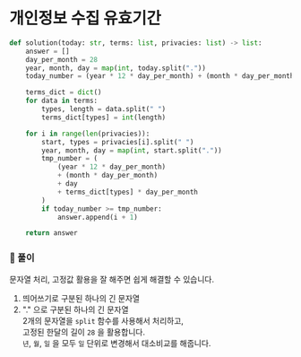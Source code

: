 # 개인정보 수집 유효기간

```python
def solution(today: str, terms: list, privacies: list) -> list:
    answer = []
    day_per_month = 28
    year, month, day = map(int, today.split("."))
    today_number = (year * 12 * day_per_month) + (month * day_per_month) + day

    terms_dict = dict()
    for data in terms:
        types, length = data.split(" ")
        terms_dict[types] = int(length)

    for i in range(len(privacies)):
        start, types = privacies[i].split(" ")
        year, month, day = map(int, start.split("."))
        tmp_number = (
            (year * 12 * day_per_month)
            + (month * day_per_month)
            + day
            + terms_dict[types] * day_per_month
        )
        if today_number >= tmp_number:
            answer.append(i + 1)

    return answer
```

### 📌 풀이

문자열 처리, 고정값 활용을 잘 해주면 쉽게 해결할 수 있습니다.

1. 띄어쓰기로 구분된 하나의 긴 문자열
2. "." 으로 구분된 하나의 긴 문자열  
   2개의 문자열을 `split` 함수를 사용해서 처리하고,  
   고정된 한달의 길이 `28` 을 활용합니다.  
   `년`, `월`, `일` 을 모두 `일` 단위로 변경해서 대소비교를 해줍니다.
